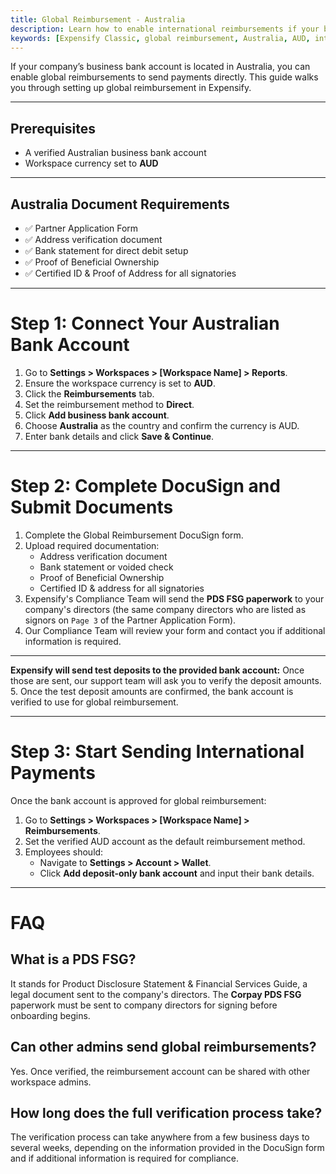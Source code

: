 ```yaml
---
title: Global Reimbursement - Australia
description: Learn how to enable international reimbursements if your business bank account is in Australia.
keywords: [Expensify Classic, global reimbursement, Australia, AUD, international payments, direct deposit, DocuSign, compliance]
---
```

<div id="expensify-classic" markdown="1">

If your company’s business bank account is located in Australia, you can enable global reimbursements to send payments directly. This guide walks you through setting up global reimbursement in Expensify.

---

## Prerequisites
- A verified Australian business bank account
- Workspace currency set to **AUD**

---

## Australia Document Requirements
- ✅ Partner Application Form
- ✅ Address verification document
- ✅ Bank statement for direct debit setup
- ✅ Proof of Beneficial Ownership
- ✅ Certified ID & Proof of Address for all signatories

---

# Step 1: Connect Your Australian Bank Account
1. Go to **Settings > Workspaces > [Workspace Name] > Reports**.
2. Ensure the workspace currency is set to **AUD**.
3. Click the **Reimbursements** tab.
4. Set the reimbursement method to **Direct**.
5. Click **Add business bank account**.
6. Choose **Australia** as the country and confirm the currency is AUD.
7. Enter bank details and click **Save & Continue**.

---

# Step 2: Complete DocuSign and Submit Documents
1. Complete the Global Reimbursement DocuSign form.
2. Upload required documentation:
     - Address verification document
     - Bank statement or voided check
     - Proof of Beneficial Ownership
     - Certified ID & address for all signatories
3. Expensify's Compliance Team will send the **PDS FSG paperwork** to your company's directors (the same company directors who are listed as signors on `Page 3` of the Partner Application Form).
4. Our Compliance Team will review your form and contact you if additional information is required.

---

**Expensify will send test deposits to the provided bank account:** Once those are sent, our support team will ask you to verify the deposit amounts.
5. Once the test deposit amounts are confirmed, the bank account is verified to use for global reimbursement.
   
---

# Step 3: Start Sending International Payments
Once the bank account is approved for global reimbursement:
1. Go to **Settings > Workspaces > [Workspace Name] > Reimbursements**.
2. Set the verified AUD account as the default reimbursement method.
3. Employees should:
   - Navigate to **Settings > Account > Wallet**.
   - Click **Add deposit-only bank account** and input their bank details.

---

# FAQ

## What is a PDS FSG?
It stands for Product Disclosure Statement & Financial Services Guide, a legal document sent to the company's directors. The **Corpay PDS FSG** paperwork must be sent to company directors for signing before onboarding begins.

## Can other admins send global reimbursements?
Yes. Once verified, the reimbursement account can be shared with other workspace admins.

## How long does the full verification process take?
The verification process can take anywhere from a few business days to several weeks, depending on the information provided in the DocuSign form and if additional information is required for compliance.

</div>
